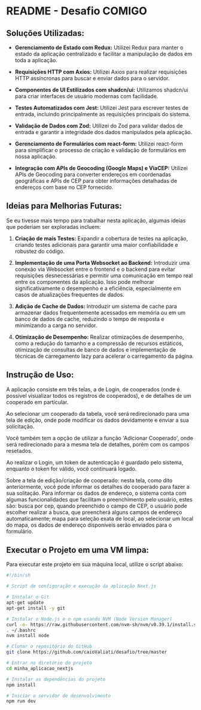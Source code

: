 # README - Desafio COMIGO

## Soluções Utilizadas:

- **Gerenciamento de Estado com Redux:** Utilizei Redux para manter o estado da aplicação centralizado e facilitar a manipulação de dados em toda a aplicação.
  
- **Requisições HTTP com Axios:** Utilizei Axios para realizar requisições HTTP assíncronas para buscar e enviar dados para o servidor.

- **Componentes de UI Estilizados com shadcn/ui:** Utilizamos shadcn/ui para criar interfaces de usuário modernas com facilidade.

- **Testes Automatizados com Jest:** Utilizei Jest para escrever testes de entrada, incluindo principalmente as requisições principais do sistema.

- **Validação de Dados com Zod:** Utilizei do Zod para validar dados de entrada e garantir a integridade dos dados manipulados pela aplicação.

- **Gerenciamento de Formulários com react-form:** Utilizei react-form para simplificar o processo de criação e validação de formulários em nossa aplicação.

- **Integração com APIs de Geocoding (Google Maps) e ViaCEP:** Utilizei APIs de Geocoding para converter endereços em coordenadas geográficas e APIs de CEP para obter informações detalhadas de endereços com base no CEP fornecido.

## Ideias para Melhorias Futuras:

Se eu tivesse mais tempo para trabalhar nesta aplicação, algumas ideias que poderiam ser exploradas incluem:

1. **Criação de mais Testes:** Expandir a cobertura de testes na aplicação, criando testes adicionais para garantir uma maior confiabilidade e robustez do código.

2. **Implementação de uma Porta Websocket ao Backend:** Introduzir uma conexão via Websocket entre o frontend e o backend para evitar requisições desnecessárias e permitir uma comunicação em tempo real entre os componentes da aplicação. Isso pode melhorar significativamente o desempenho e a eficiência, especialmente em casos de atualizações frequentes de dados.

3. **Adição de Cache de Dados:** Introduzir um sistema de cache para armazenar dados frequentemente acessados ​​em memória ou em um banco de dados de cache, reduzindo o tempo de resposta e minimizando a carga no servidor.

4. **Otimização de Desempenho:** Realizar otimizações de desempenho, como a redução do tamanho e a compressão de recursos estáticos, otimização de consultas de banco de dados e implementação de técnicas de carregamento lazy para acelerar o carregamento da página.

## Instrução de Uso:

A aplicação consiste em três telas, a de Login, de cooperados (onde é possível visualizar todos os registros de cooperados), e de detalhes de um cooperado em particular. 

Ao selecionar um cooperado da tabela, você será redirecionado para uma tela de edição, onde pode modificar os dados devidamente e enviar a sua solicitação.

Você também tem a opção de utilizar a função 'Adicionar Cooperado', onde será redirecionado para a mesma tela de detalhes, porém com os campos resetados.

Ao realizar o Login, um token de autenticação é guardado pelo sistema, enquanto o token for válido, você continuará logado.

Sobre a tela de edição/criação de cooperado: nesta tela, como dito anteriormente, você pode informar os detalhes do cooperado para fazer a sua solitação. Para informar os dados de endereço, o sistema conta com algumas funcionalidades que facilitam o preenchimento pelo usuário, estes são: busca por cep, quando preenchido o campo de CEP, o usuário pode escolher realizar a busca, que preencherá alguns campos de endereço automaticamente; mapa para seleção exata de local, ao selecionar um local do mapa, os dados de endereço disponíveis serão enviados para o formulário. 

## Executar o Projeto em uma VM limpa:

Para executar este projeto em sua máquina local, utilize o script abaixo:

```bash
#!/bin/sh

# Script de configuração e execução da aplicação Next.js

# Instalar o Git
apt-get update
apt-get install -y git

# Instalar o Node.js e o npm usando NVM (Node Version Manager)
curl -o- https://raw.githubusercontent.com/nvm-sh/nvm/v0.39.1/install.sh | sh
. ~/.bashrc
nvm install node

# Clonar o repositório do GitHub
git clone https://github.com/caioValiati/desafio/tree/master

# Entrar no diretório do projeto
cd minha_aplicacao_nextjs

# Instalar as dependências do projeto
npm install

# Iniciar o servidor de desenvolvimento
npm run dev
